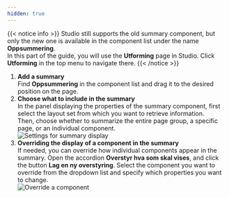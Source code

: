 ```yaml
---
hidden: true
---
```


{{< notice info >}}
Studio still supports the old summary component, but only the new one is available in the component list under the name **Oppsummering**.  
In this part of the guide, you will use the **Utforming** page in Studio.
Click **Utforming** in the top menu to navigate there.
{{< /notice >}}

1. **Add a summary**  
   Find **Oppsummering** in the component list and drag it to the desired position on the page.
2. **Choose what to include in the summary**  
   In the panel displaying the properties of the summary component, first select the layout set from which you want to retrieve information.  
   Then, choose whether to summarize the entire page group, a specific page, or an individual component.  
   ![Settings for summary display](/en/altinn-studio/v8/guides/development/summary2/studio/summary-display.png "Settings for summary display")
3. **Overriding the display of a component in the summary**  
   If needed, you can override how individual components appear in the summary.
   Open the accordion **Overstyr hva som skal vises**, and click the button **Lag en ny overstyring**.
   Select the component you want to override from the dropdown list and specify which properties you want to change.  
   ![Override a component](/en/altinn-studio/v8/guides/development/summary2/studio/override.png "Override a component")
